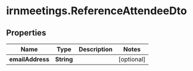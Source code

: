 # irnmeetings.ReferenceAttendeeDto

## Properties

Name | Type | Description | Notes
------------ | ------------- | ------------- | -------------
**emailAddress** | **String** |  | [optional] 


